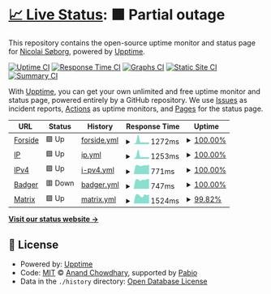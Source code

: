 # [📈 Live Status](https://status.xn--sb-lka.org): <!--live status--> **🟧 Partial outage**

This repository contains the open-source uptime monitor and status page for [Nicolai Søborg](https://søb.org/), powered by [Upptime](https://github.com/upptime/upptime).

[![Uptime CI](https://github.com/NicolaiSoeborg/status.xn--sb-lka.org/workflows/Uptime%20CI/badge.svg)](https://github.com/NicolaiSoeborg/status.xn--sb-lka.org/actions?query=workflow%3A%22Uptime+CI%22)
[![Response Time CI](https://github.com/NicolaiSoeborg/status.xn--sb-lka.org/workflows/Response%20Time%20CI/badge.svg)](https://github.com/NicolaiSoeborg/status.xn--sb-lka.org/actions?query=workflow%3A%22Response+Time+CI%22)
[![Graphs CI](https://github.com/NicolaiSoeborg/status.xn--sb-lka.org/workflows/Graphs%20CI/badge.svg)](https://github.com/NicolaiSoeborg/status.xn--sb-lka.org/actions?query=workflow%3A%22Graphs+CI%22)
[![Static Site CI](https://github.com/NicolaiSoeborg/status.xn--sb-lka.org/workflows/Static%20Site%20CI/badge.svg)](https://github.com/NicolaiSoeborg/status.xn--sb-lka.org/actions?query=workflow%3A%22Static+Site+CI%22)
[![Summary CI](https://github.com/NicolaiSoeborg/status.xn--sb-lka.org/workflows/Summary%20CI/badge.svg)](https://github.com/NicolaiSoeborg/status.xn--sb-lka.org/actions?query=workflow%3A%22Summary+CI%22)

With [Upptime](https://upptime.js.org), you can get your own unlimited and free uptime monitor and status page, powered entirely by a GitHub repository. We use [Issues](https://github.com/NicolaiSoeborg/status.xn--sb-lka.org/issues) as incident reports, [Actions](https://github.com/NicolaiSoeborg/status.xn--sb-lka.org/actions) as uptime monitors, and [Pages](https://status.xn--sb-lka.org) for the status page.

<!--start: status pages-->
<!-- This summary is generated by Upptime (https://github.com/upptime/upptime) -->
<!-- Do not edit this manually, your changes will be overwritten -->
<!-- prettier-ignore -->
| URL | Status | History | Response Time | Uptime |
| --- | ------ | ------- | ------------- | ------ |
| <img alt="" src="https://icons.duckduckgo.com/ip3/xn--sb-lka.org.ico" height="13"> [Forside](https://xn--sb-lka.org/) | 🟩 Up | [forside.yml](https://github.com/NicolaiSoeborg/status.xn--sb-lka.org/commits/HEAD/history/forside.yml) | <details><summary><img alt="Response time graph" src="./graphs/forside/response-time-week.png" height="20"> 1272ms</summary><br><a href="https://status.xn--sb-lka.org/history/forside"><img alt="Response time 911" src="https://img.shields.io/endpoint?url=https%3A%2F%2Fraw.githubusercontent.com%2FNicolaiSoeborg%2Fstatus.xn--sb-lka.org%2FHEAD%2Fapi%2Fforside%2Fresponse-time.json"></a><br><a href="https://status.xn--sb-lka.org/history/forside"><img alt="24-hour response time 699" src="https://img.shields.io/endpoint?url=https%3A%2F%2Fraw.githubusercontent.com%2FNicolaiSoeborg%2Fstatus.xn--sb-lka.org%2FHEAD%2Fapi%2Fforside%2Fresponse-time-day.json"></a><br><a href="https://status.xn--sb-lka.org/history/forside"><img alt="7-day response time 1272" src="https://img.shields.io/endpoint?url=https%3A%2F%2Fraw.githubusercontent.com%2FNicolaiSoeborg%2Fstatus.xn--sb-lka.org%2FHEAD%2Fapi%2Fforside%2Fresponse-time-week.json"></a><br><a href="https://status.xn--sb-lka.org/history/forside"><img alt="30-day response time 1079" src="https://img.shields.io/endpoint?url=https%3A%2F%2Fraw.githubusercontent.com%2FNicolaiSoeborg%2Fstatus.xn--sb-lka.org%2FHEAD%2Fapi%2Fforside%2Fresponse-time-month.json"></a><br><a href="https://status.xn--sb-lka.org/history/forside"><img alt="1-year response time 911" src="https://img.shields.io/endpoint?url=https%3A%2F%2Fraw.githubusercontent.com%2FNicolaiSoeborg%2Fstatus.xn--sb-lka.org%2FHEAD%2Fapi%2Fforside%2Fresponse-time-year.json"></a></details> | <details><summary><a href="https://status.xn--sb-lka.org/history/forside">100.00%</a></summary><a href="https://status.xn--sb-lka.org/history/forside"><img alt="All-time uptime 95.31%" src="https://img.shields.io/endpoint?url=https%3A%2F%2Fraw.githubusercontent.com%2FNicolaiSoeborg%2Fstatus.xn--sb-lka.org%2FHEAD%2Fapi%2Fforside%2Fuptime.json"></a><br><a href="https://status.xn--sb-lka.org/history/forside"><img alt="24-hour uptime 100.00%" src="https://img.shields.io/endpoint?url=https%3A%2F%2Fraw.githubusercontent.com%2FNicolaiSoeborg%2Fstatus.xn--sb-lka.org%2FHEAD%2Fapi%2Fforside%2Fuptime-day.json"></a><br><a href="https://status.xn--sb-lka.org/history/forside"><img alt="7-day uptime 100.00%" src="https://img.shields.io/endpoint?url=https%3A%2F%2Fraw.githubusercontent.com%2FNicolaiSoeborg%2Fstatus.xn--sb-lka.org%2FHEAD%2Fapi%2Fforside%2Fuptime-week.json"></a><br><a href="https://status.xn--sb-lka.org/history/forside"><img alt="30-day uptime 100.00%" src="https://img.shields.io/endpoint?url=https%3A%2F%2Fraw.githubusercontent.com%2FNicolaiSoeborg%2Fstatus.xn--sb-lka.org%2FHEAD%2Fapi%2Fforside%2Fuptime-month.json"></a><br><a href="https://status.xn--sb-lka.org/history/forside"><img alt="1-year uptime 95.31%" src="https://img.shields.io/endpoint?url=https%3A%2F%2Fraw.githubusercontent.com%2FNicolaiSoeborg%2Fstatus.xn--sb-lka.org%2FHEAD%2Fapi%2Fforside%2Fuptime-year.json"></a></details>
| <img alt="" src="https://icons.duckduckgo.com/ip3/ip.xn--sb-lka.org.ico" height="13"> [IP](https://ip.xn--sb-lka.org/) | 🟩 Up | [ip.yml](https://github.com/NicolaiSoeborg/status.xn--sb-lka.org/commits/HEAD/history/ip.yml) | <details><summary><img alt="Response time graph" src="./graphs/ip/response-time-week.png" height="20"> 1253ms</summary><br><a href="https://status.xn--sb-lka.org/history/ip"><img alt="Response time 934" src="https://img.shields.io/endpoint?url=https%3A%2F%2Fraw.githubusercontent.com%2FNicolaiSoeborg%2Fstatus.xn--sb-lka.org%2FHEAD%2Fapi%2Fip%2Fresponse-time.json"></a><br><a href="https://status.xn--sb-lka.org/history/ip"><img alt="24-hour response time 797" src="https://img.shields.io/endpoint?url=https%3A%2F%2Fraw.githubusercontent.com%2FNicolaiSoeborg%2Fstatus.xn--sb-lka.org%2FHEAD%2Fapi%2Fip%2Fresponse-time-day.json"></a><br><a href="https://status.xn--sb-lka.org/history/ip"><img alt="7-day response time 1253" src="https://img.shields.io/endpoint?url=https%3A%2F%2Fraw.githubusercontent.com%2FNicolaiSoeborg%2Fstatus.xn--sb-lka.org%2FHEAD%2Fapi%2Fip%2Fresponse-time-week.json"></a><br><a href="https://status.xn--sb-lka.org/history/ip"><img alt="30-day response time 1242" src="https://img.shields.io/endpoint?url=https%3A%2F%2Fraw.githubusercontent.com%2FNicolaiSoeborg%2Fstatus.xn--sb-lka.org%2FHEAD%2Fapi%2Fip%2Fresponse-time-month.json"></a><br><a href="https://status.xn--sb-lka.org/history/ip"><img alt="1-year response time 934" src="https://img.shields.io/endpoint?url=https%3A%2F%2Fraw.githubusercontent.com%2FNicolaiSoeborg%2Fstatus.xn--sb-lka.org%2FHEAD%2Fapi%2Fip%2Fresponse-time-year.json"></a></details> | <details><summary><a href="https://status.xn--sb-lka.org/history/ip">100.00%</a></summary><a href="https://status.xn--sb-lka.org/history/ip"><img alt="All-time uptime 95.31%" src="https://img.shields.io/endpoint?url=https%3A%2F%2Fraw.githubusercontent.com%2FNicolaiSoeborg%2Fstatus.xn--sb-lka.org%2FHEAD%2Fapi%2Fip%2Fuptime.json"></a><br><a href="https://status.xn--sb-lka.org/history/ip"><img alt="24-hour uptime 100.00%" src="https://img.shields.io/endpoint?url=https%3A%2F%2Fraw.githubusercontent.com%2FNicolaiSoeborg%2Fstatus.xn--sb-lka.org%2FHEAD%2Fapi%2Fip%2Fuptime-day.json"></a><br><a href="https://status.xn--sb-lka.org/history/ip"><img alt="7-day uptime 100.00%" src="https://img.shields.io/endpoint?url=https%3A%2F%2Fraw.githubusercontent.com%2FNicolaiSoeborg%2Fstatus.xn--sb-lka.org%2FHEAD%2Fapi%2Fip%2Fuptime-week.json"></a><br><a href="https://status.xn--sb-lka.org/history/ip"><img alt="30-day uptime 100.00%" src="https://img.shields.io/endpoint?url=https%3A%2F%2Fraw.githubusercontent.com%2FNicolaiSoeborg%2Fstatus.xn--sb-lka.org%2FHEAD%2Fapi%2Fip%2Fuptime-month.json"></a><br><a href="https://status.xn--sb-lka.org/history/ip"><img alt="1-year uptime 95.31%" src="https://img.shields.io/endpoint?url=https%3A%2F%2Fraw.githubusercontent.com%2FNicolaiSoeborg%2Fstatus.xn--sb-lka.org%2FHEAD%2Fapi%2Fip%2Fuptime-year.json"></a></details>
| <img alt="" src="https://icons.duckduckgo.com/ip3/ipv4.xn--sb-lka.org.ico" height="13"> [IPv4](https://ipv4.xn--sb-lka.org/) | 🟩 Up | [i-pv4.yml](https://github.com/NicolaiSoeborg/status.xn--sb-lka.org/commits/HEAD/history/i-pv4.yml) | <details><summary><img alt="Response time graph" src="./graphs/i-pv4/response-time-week.png" height="20"> 771ms</summary><br><a href="https://status.xn--sb-lka.org/history/i-pv4"><img alt="Response time 1051" src="https://img.shields.io/endpoint?url=https%3A%2F%2Fraw.githubusercontent.com%2FNicolaiSoeborg%2Fstatus.xn--sb-lka.org%2FHEAD%2Fapi%2Fi-pv4%2Fresponse-time.json"></a><br><a href="https://status.xn--sb-lka.org/history/i-pv4"><img alt="24-hour response time 799" src="https://img.shields.io/endpoint?url=https%3A%2F%2Fraw.githubusercontent.com%2FNicolaiSoeborg%2Fstatus.xn--sb-lka.org%2FHEAD%2Fapi%2Fi-pv4%2Fresponse-time-day.json"></a><br><a href="https://status.xn--sb-lka.org/history/i-pv4"><img alt="7-day response time 771" src="https://img.shields.io/endpoint?url=https%3A%2F%2Fraw.githubusercontent.com%2FNicolaiSoeborg%2Fstatus.xn--sb-lka.org%2FHEAD%2Fapi%2Fi-pv4%2Fresponse-time-week.json"></a><br><a href="https://status.xn--sb-lka.org/history/i-pv4"><img alt="30-day response time 1077" src="https://img.shields.io/endpoint?url=https%3A%2F%2Fraw.githubusercontent.com%2FNicolaiSoeborg%2Fstatus.xn--sb-lka.org%2FHEAD%2Fapi%2Fi-pv4%2Fresponse-time-month.json"></a><br><a href="https://status.xn--sb-lka.org/history/i-pv4"><img alt="1-year response time 1051" src="https://img.shields.io/endpoint?url=https%3A%2F%2Fraw.githubusercontent.com%2FNicolaiSoeborg%2Fstatus.xn--sb-lka.org%2FHEAD%2Fapi%2Fi-pv4%2Fresponse-time-year.json"></a></details> | <details><summary><a href="https://status.xn--sb-lka.org/history/i-pv4">100.00%</a></summary><a href="https://status.xn--sb-lka.org/history/i-pv4"><img alt="All-time uptime 95.31%" src="https://img.shields.io/endpoint?url=https%3A%2F%2Fraw.githubusercontent.com%2FNicolaiSoeborg%2Fstatus.xn--sb-lka.org%2FHEAD%2Fapi%2Fi-pv4%2Fuptime.json"></a><br><a href="https://status.xn--sb-lka.org/history/i-pv4"><img alt="24-hour uptime 100.00%" src="https://img.shields.io/endpoint?url=https%3A%2F%2Fraw.githubusercontent.com%2FNicolaiSoeborg%2Fstatus.xn--sb-lka.org%2FHEAD%2Fapi%2Fi-pv4%2Fuptime-day.json"></a><br><a href="https://status.xn--sb-lka.org/history/i-pv4"><img alt="7-day uptime 100.00%" src="https://img.shields.io/endpoint?url=https%3A%2F%2Fraw.githubusercontent.com%2FNicolaiSoeborg%2Fstatus.xn--sb-lka.org%2FHEAD%2Fapi%2Fi-pv4%2Fuptime-week.json"></a><br><a href="https://status.xn--sb-lka.org/history/i-pv4"><img alt="30-day uptime 100.00%" src="https://img.shields.io/endpoint?url=https%3A%2F%2Fraw.githubusercontent.com%2FNicolaiSoeborg%2Fstatus.xn--sb-lka.org%2FHEAD%2Fapi%2Fi-pv4%2Fuptime-month.json"></a><br><a href="https://status.xn--sb-lka.org/history/i-pv4"><img alt="1-year uptime 95.31%" src="https://img.shields.io/endpoint?url=https%3A%2F%2Fraw.githubusercontent.com%2FNicolaiSoeborg%2Fstatus.xn--sb-lka.org%2FHEAD%2Fapi%2Fi-pv4%2Fuptime-year.json"></a></details>
| <img alt="" src="https://icons.duckduckgo.com/ip3/badger.xn--sb-lka.org.ico" height="13"> [Badger](https://badger.xn--sb-lka.org/) | 🟥 Down | [badger.yml](https://github.com/NicolaiSoeborg/status.xn--sb-lka.org/commits/HEAD/history/badger.yml) | <details><summary><img alt="Response time graph" src="./graphs/badger/response-time-week.png" height="20"> 747ms</summary><br><a href="https://status.xn--sb-lka.org/history/badger"><img alt="Response time 839" src="https://img.shields.io/endpoint?url=https%3A%2F%2Fraw.githubusercontent.com%2FNicolaiSoeborg%2Fstatus.xn--sb-lka.org%2FHEAD%2Fapi%2Fbadger%2Fresponse-time.json"></a><br><a href="https://status.xn--sb-lka.org/history/badger"><img alt="24-hour response time 818" src="https://img.shields.io/endpoint?url=https%3A%2F%2Fraw.githubusercontent.com%2FNicolaiSoeborg%2Fstatus.xn--sb-lka.org%2FHEAD%2Fapi%2Fbadger%2Fresponse-time-day.json"></a><br><a href="https://status.xn--sb-lka.org/history/badger"><img alt="7-day response time 747" src="https://img.shields.io/endpoint?url=https%3A%2F%2Fraw.githubusercontent.com%2FNicolaiSoeborg%2Fstatus.xn--sb-lka.org%2FHEAD%2Fapi%2Fbadger%2Fresponse-time-week.json"></a><br><a href="https://status.xn--sb-lka.org/history/badger"><img alt="30-day response time 880" src="https://img.shields.io/endpoint?url=https%3A%2F%2Fraw.githubusercontent.com%2FNicolaiSoeborg%2Fstatus.xn--sb-lka.org%2FHEAD%2Fapi%2Fbadger%2Fresponse-time-month.json"></a><br><a href="https://status.xn--sb-lka.org/history/badger"><img alt="1-year response time 839" src="https://img.shields.io/endpoint?url=https%3A%2F%2Fraw.githubusercontent.com%2FNicolaiSoeborg%2Fstatus.xn--sb-lka.org%2FHEAD%2Fapi%2Fbadger%2Fresponse-time-year.json"></a></details> | <details><summary><a href="https://status.xn--sb-lka.org/history/badger">100.00%</a></summary><a href="https://status.xn--sb-lka.org/history/badger"><img alt="All-time uptime 95.30%" src="https://img.shields.io/endpoint?url=https%3A%2F%2Fraw.githubusercontent.com%2FNicolaiSoeborg%2Fstatus.xn--sb-lka.org%2FHEAD%2Fapi%2Fbadger%2Fuptime.json"></a><br><a href="https://status.xn--sb-lka.org/history/badger"><img alt="24-hour uptime 99.99%" src="https://img.shields.io/endpoint?url=https%3A%2F%2Fraw.githubusercontent.com%2FNicolaiSoeborg%2Fstatus.xn--sb-lka.org%2FHEAD%2Fapi%2Fbadger%2Fuptime-day.json"></a><br><a href="https://status.xn--sb-lka.org/history/badger"><img alt="7-day uptime 100.00%" src="https://img.shields.io/endpoint?url=https%3A%2F%2Fraw.githubusercontent.com%2FNicolaiSoeborg%2Fstatus.xn--sb-lka.org%2FHEAD%2Fapi%2Fbadger%2Fuptime-week.json"></a><br><a href="https://status.xn--sb-lka.org/history/badger"><img alt="30-day uptime 100.00%" src="https://img.shields.io/endpoint?url=https%3A%2F%2Fraw.githubusercontent.com%2FNicolaiSoeborg%2Fstatus.xn--sb-lka.org%2FHEAD%2Fapi%2Fbadger%2Fuptime-month.json"></a><br><a href="https://status.xn--sb-lka.org/history/badger"><img alt="1-year uptime 95.30%" src="https://img.shields.io/endpoint?url=https%3A%2F%2Fraw.githubusercontent.com%2FNicolaiSoeborg%2Fstatus.xn--sb-lka.org%2FHEAD%2Fapi%2Fbadger%2Fuptime-year.json"></a></details>
| <img alt="" src="https://icons.duckduckgo.com/ip3/matrix.xn--sb-lka.org.ico" height="13"> [Matrix](https://matrix.søb.org/_matrix/federation/v1/version) | 🟩 Up | [matrix.yml](https://github.com/NicolaiSoeborg/status.xn--sb-lka.org/commits/HEAD/history/matrix.yml) | <details><summary><img alt="Response time graph" src="./graphs/matrix/response-time-week.png" height="20"> 1524ms</summary><br><a href="https://status.xn--sb-lka.org/history/matrix"><img alt="Response time 956" src="https://img.shields.io/endpoint?url=https%3A%2F%2Fraw.githubusercontent.com%2FNicolaiSoeborg%2Fstatus.xn--sb-lka.org%2FHEAD%2Fapi%2Fmatrix%2Fresponse-time.json"></a><br><a href="https://status.xn--sb-lka.org/history/matrix"><img alt="24-hour response time 2502" src="https://img.shields.io/endpoint?url=https%3A%2F%2Fraw.githubusercontent.com%2FNicolaiSoeborg%2Fstatus.xn--sb-lka.org%2FHEAD%2Fapi%2Fmatrix%2Fresponse-time-day.json"></a><br><a href="https://status.xn--sb-lka.org/history/matrix"><img alt="7-day response time 1524" src="https://img.shields.io/endpoint?url=https%3A%2F%2Fraw.githubusercontent.com%2FNicolaiSoeborg%2Fstatus.xn--sb-lka.org%2FHEAD%2Fapi%2Fmatrix%2Fresponse-time-week.json"></a><br><a href="https://status.xn--sb-lka.org/history/matrix"><img alt="30-day response time 1081" src="https://img.shields.io/endpoint?url=https%3A%2F%2Fraw.githubusercontent.com%2FNicolaiSoeborg%2Fstatus.xn--sb-lka.org%2FHEAD%2Fapi%2Fmatrix%2Fresponse-time-month.json"></a><br><a href="https://status.xn--sb-lka.org/history/matrix"><img alt="1-year response time 956" src="https://img.shields.io/endpoint?url=https%3A%2F%2Fraw.githubusercontent.com%2FNicolaiSoeborg%2Fstatus.xn--sb-lka.org%2FHEAD%2Fapi%2Fmatrix%2Fresponse-time-year.json"></a></details> | <details><summary><a href="https://status.xn--sb-lka.org/history/matrix">99.82%</a></summary><a href="https://status.xn--sb-lka.org/history/matrix"><img alt="All-time uptime 95.26%" src="https://img.shields.io/endpoint?url=https%3A%2F%2Fraw.githubusercontent.com%2FNicolaiSoeborg%2Fstatus.xn--sb-lka.org%2FHEAD%2Fapi%2Fmatrix%2Fuptime.json"></a><br><a href="https://status.xn--sb-lka.org/history/matrix"><img alt="24-hour uptime 98.75%" src="https://img.shields.io/endpoint?url=https%3A%2F%2Fraw.githubusercontent.com%2FNicolaiSoeborg%2Fstatus.xn--sb-lka.org%2FHEAD%2Fapi%2Fmatrix%2Fuptime-day.json"></a><br><a href="https://status.xn--sb-lka.org/history/matrix"><img alt="7-day uptime 99.82%" src="https://img.shields.io/endpoint?url=https%3A%2F%2Fraw.githubusercontent.com%2FNicolaiSoeborg%2Fstatus.xn--sb-lka.org%2FHEAD%2Fapi%2Fmatrix%2Fuptime-week.json"></a><br><a href="https://status.xn--sb-lka.org/history/matrix"><img alt="30-day uptime 99.96%" src="https://img.shields.io/endpoint?url=https%3A%2F%2Fraw.githubusercontent.com%2FNicolaiSoeborg%2Fstatus.xn--sb-lka.org%2FHEAD%2Fapi%2Fmatrix%2Fuptime-month.json"></a><br><a href="https://status.xn--sb-lka.org/history/matrix"><img alt="1-year uptime 95.26%" src="https://img.shields.io/endpoint?url=https%3A%2F%2Fraw.githubusercontent.com%2FNicolaiSoeborg%2Fstatus.xn--sb-lka.org%2FHEAD%2Fapi%2Fmatrix%2Fuptime-year.json"></a></details>

<!--end: status pages-->

[**Visit our status website →**](https://status.xn--sb-lka.org)

## 📄 License

- Powered by: [Upptime](https://github.com/upptime/upptime)
- Code: [MIT](./LICENSE) © [Anand Chowdhary](https://anandchowdhary.com), supported by [Pabio](https://pabio.com)
- Data in the `./history` directory: [Open Database License](https://opendatacommons.org/licenses/odbl/1-0/)
